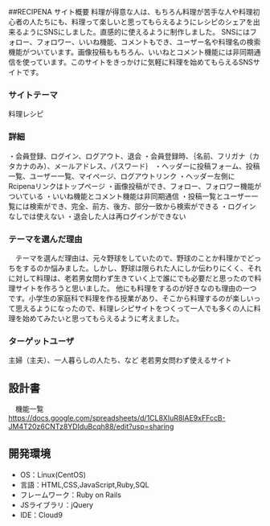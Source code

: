 

##RECIPENA サイト概要
料理が得意な人は、もちろん料理が苦手な人や料理初心者の人たちにも、料理って楽しいと思ってもらえるようにレシピのシェアを出来るようにSNSにしました。直感的に使えるように制作しました。
SNSにはフォロー、フォロワー、いいね機能、コメントもでき、ユーザー名や料理名の検索機能がついています。画像投稿ももちろん、いいねとコメント機能には非同期通信を使っています。このサイトをきっかけに気軽に料理を始めてもらえるSNSサイトです。

### サイトテーマ
 料理レシピ

### 詳細
・会員登録、ログイン、ログアウト、退会
・会員登録時、｛名前、フリガナ（カタカナのみ）、メールアドレス、パスワード｝
・ヘッダーに投稿フォーム、投稿一覧、ユーザー一覧、マイページ、ログアウトリンク
・ヘッダー左側にRcipenaリンクはトップページ
・画像投稿ができ、フォロー、フォロワー機能がついている
・いいね機能とコメント機能は非同期通信
・投稿一覧とユーザー一覧には検索ができ、完全、前方、後方、部分一致から検索ができる
・ログインなしでは使えない
・退会した人は再ログインができない

### テーマを選んだ理由
　テーマを選んだ理由は、元々野球をしていたので、野球のことか料理かでどっちをするのか悩みました。しかし、野球は限られた人にしか伝わりにくく、それに対して料理は、老若男女問わず生きていく上で誰にでも必要だと思ったので料理サイトを作ろうと思いました。
他にも料理をするのが好きなのも理由の一つです。小学生の家庭科で料理を作る授業があり、そこから料理するのが楽しいって思えるようになったので、料理レシピサイトをつくって一人でも多くの人に料理を始めてみたいと思ってもらえるように考えました。


### ターゲットユーザ
主婦（主夫）、一人暮らしの人たち、など
老若男女問わず使えるサイト

## 設計書
　機能一覧
https://docs.google.com/spreadsheets/d/1CL8XIuR8lAE9xFFccB-JM4T20z6CNTz8YDIduBcqh88/edit?usp=sharing

## 開発環境
- OS：Linux(CentOS)
- 言語：HTML,CSS,JavaScript,Ruby,SQL
- フレームワーク：Ruby on Rails
- JSライブラリ：jQuery
- IDE：Cloud9

